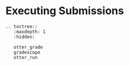 # Executing Submissions

```eval_rst
.. toctree::
   :maxdepth: 1
   :hidden:

   otter_grade
   gradescope
   otter_run
```
